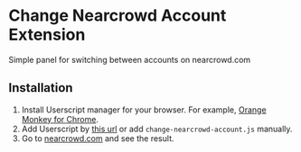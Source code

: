 # Change Nearcrowd Account Extension
Simple panel for switching between accounts on nearcrowd.com


## Installation

1. Install Userscript manager for your browser. For example, [Orange Monkey for Chrome](https://chrome.google.com/webstore/detail/orangemonkey/ekmeppjgajofkpiofbebgcbohbmfldaf).
2. Add Userscript by [this url](https://raw.githubusercontent.com/crazyilian/change-nearcrowd-account-extension/master/change-nearcrowd-account.js) or add `change-nearcrowd-account.js` manually.
3. Go to [nearcrowd.com](https://nearcrowd.com) and see the result.
